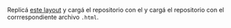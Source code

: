 Replicá [este layout](https://tjq7t.csb.app/) y cargá el repositorio con el  y cargá el repositorio con el corrrespondiente archivo `.html`.
